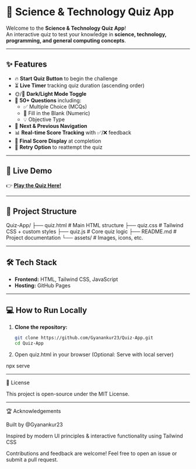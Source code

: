 # 📝 Science & Technology Quiz App

Welcome to the **Science & Technology Quiz App**!  
An interactive quiz to test your knowledge in **science, technology, programming, and general computing concepts**.

---

## ✨ Features

- 🔥 **Start Quiz Button** to begin the challenge  
- ⏳ **Live Timer** tracking quiz duration (ascending order)  
- 🌞/🌙 **Dark/Light Mode Toggle**  
- 🧠 **50+ Questions** including:
  - ✅ Multiple Choice (MCQs)
  - 🔢 Fill in the Blank (Numeric)
  - 💡 Objective Type  
- 🔄 **Next & Previous Navigation**  
- 📊 **Real-time Score Tracking** with ✅/❌ feedback  
- 🏁 **Final Score Display** at completion  
- 🔁 **Retry Option** to reattempt the quiz  

---

## 🔗 Live Demo

👉 [**Play the Quiz Here!**](https://gyanankur23.github.io/Quiz-App/)



---

## 📁 Project Structure

Quiz-App/ ├── quiz.html         # Main HTML structure ├── quiz.css           # Tailwind CSS + custom styles ├── quiz.js            # Core quiz logic ├── README.md          # Project documentation └── assets/            # Images, icons, etc.

---

## 🛠️ Tech Stack

- **Frontend:** HTML, Tailwind CSS, JavaScript  
- **Hosting:**  GitHub Pages  

---

## 💻 How to Run Locally

1. **Clone the repository:**

   ```sh
   git clone https://github.com/Gyanankur23/Quiz-App.git
   cd Quiz-App

2. Open quiz.html in your browser
(Optional: Serve with local server)

npx serve




---

📜 License

This project is open-source under the MIT License.


---

🏆 Acknowledgements

Built by @Gyanankur23

Inspired by modern UI principles & interactive functionality using Tailwind CSS

Contributions and feedback are welcome! Feel free to open an issue or submit a pull request.
